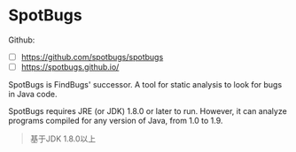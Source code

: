 # SpotBugs

Github: 
- [ ] https://github.com/spotbugs/spotbugs
- [ ] https://spotbugs.github.io/

SpotBugs is FindBugs' successor. A tool for static analysis to look for bugs in Java code.

SpotBugs requires JRE (or JDK) 1.8.0 or later to run. However, it can analyze programs compiled for any version of Java, from 1.0 to 1.9.

> 基于JDK 1.8.0以上















